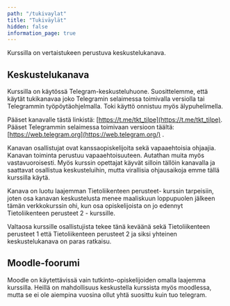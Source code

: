 ```yaml
---
path: "/tukivaylat"
title: "Tukiväylät"
hidden: false
information_page: true
---
```



Kurssilla on vertaistukeen perustuva keskustelukanava.

## Keskustelukanava

Kurssilla on käytössä Telegram-keskusteluhuone. Suosittelemme, että käytät tukikanavaa joko Telegramin selaimessa toimivalla versiolla tai Telegrammin työpöytäohjelmalla. Toki käyttö onnistuu myös älypuhelimella.

Pääset kanavalle tästä linkistä: [https://t.me/tkt_tilpe](https://t.me/tkt_tilpe). Pääset Telegrammin selaimessa toimivaan versioon täältä: [https://web.telegram.org](https://web.telegram.org/) .

Kanavan osallistujat ovat kanssaopiskelijoita sekä vapaaehtoisia ohjaajia. Kanavan toiminta perustuu vapaaehtoisuuteen. Autathan muita myös vastavuoroisesti. Myös kurssin opettajat käyvät silloin tällöin kanavalla ja saattavat osallistua keskusteluihin, mutta virallisia ohjausaikoja emme tällä kurssilla käytä.

Kanava on luotu laajemman Tietoliikenteen perusteet- kurssin tarpeisiin, joten osa kanavan keskustelusta menee maaliskuun loppupuolen jälkeen tämän verkkokurssin ohi, kun osa opiskelijoista on jo edennyt Tietoliikenteen perusteet 2 - kurssille. 

Valtaosa kurssille osallistujista tekee tänä keväänä sekä Tietoliikenteen perusteet 1 että Tietoliikenteen perusteet 2 ja siksi yhteinen keskustelukanava on paras ratkaisu.


## Moodle-foorumi

Moodle on käytettävissä vain tutkinto-opiskelijoiden omalla laajemma kurssilla. Heillä on mahdollisuus keskustella kurssista myös moodlessa, mutta se ei ole aiempina vuosina ollut yhtä suosittu kuin tuo telegram.

